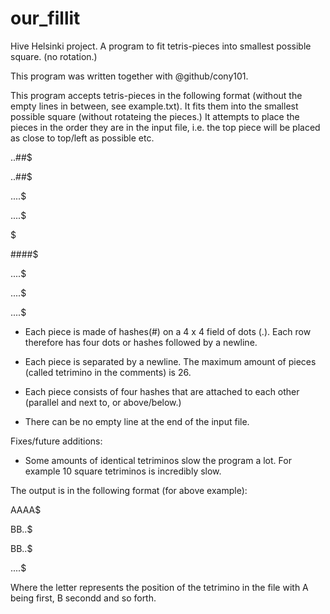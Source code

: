 # our_fillit
Hive Helsinki project. A program to fit tetris-pieces into smallest possible square. (no rotation.)

This program was written together with @github/cony101. 

This program accepts tetris-pieces in the following format (without the empty lines in between, see example.txt). It fits them into the smallest possible square (without rotateing the pieces.)
It attempts to place the pieces in the order they are in the input file, i.e. the top piece will be placed as close to top/left as possible etc.

..##$

..##$

....$

....$

$

####$

....$

....$


....$

- Each piece is made of hashes(#) on a 4 x 4 field of dots (.). Each row therefore has four dots or hashes followed by a newline.

- Each piece is separated by a newline. The maximum amount of pieces (called tetrimino in the comments) is 26.

- Each piece consists of four hashes that are attached to each other (parallel and next to, or above/below.)

- There can be no empty line at the end of the input file.

Fixes/future additions:

- Some amounts of identical tetriminos slow the program a lot. For example 10 square tetriminos is incredibly slow.

The output is in the following format (for above example):

AAAA$

BB..$

BB..$

....$

Where the letter represents the position of the tetrimino in the file with A being first, B secondd and so forth.
